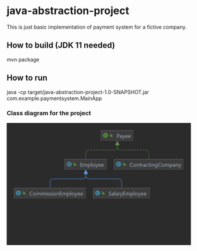 # java-abstraction-project
This is just basic implementation of payment system for a fictive company.

## How to build (JDK 11 needed)
mvn package

## How to run
java -cp target/java-abstraction-project-1.0-SNAPSHOT.jar com.example.paymentsystem.MainApp

### Class diagram for the project
![CLASSDIAG](PaymentSystemClassDiag.png)
